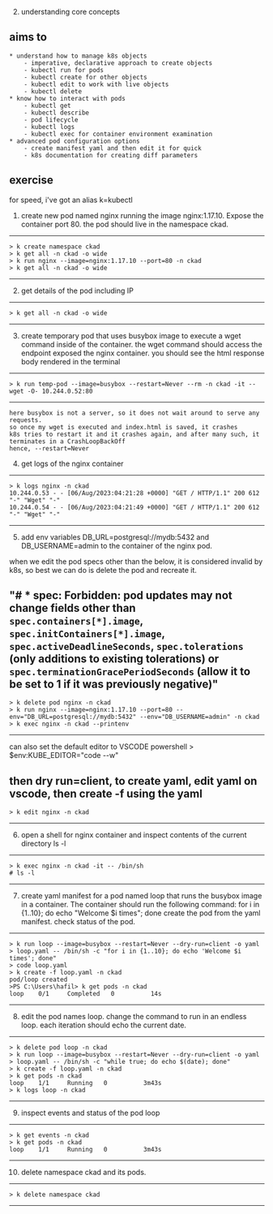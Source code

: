 2. understanding core concepts

## aims to 
    * understand how to manage k8s objects
        - imperative, declarative approach to create objects
        - kubectl run for pods
        - kubectl create for other objects
        - kubectl edit to work with live objects
        - kubectl delete
    * know how to interact with pods
        - kubectl get 
        - kubectl describe
        - pod lifecycle
        - kubectl logs
        - kubectl exec for container environment examination
    * advanced pod configuration options
        - create manifest yaml and then edit it for quick 
        - k8s documentation for creating diff parameters

## exercise

for speed, i've got an alias k=kubectl

1. create new pod named nginx running the image nginx:1.17.10. Expose the container port 80. the pod should live in the namespace ckad. 
---
    > k create namespace ckad
    > k get all -n ckad -o wide
    > k run nginx --image=nginx:1.17.10 --port=80 -n ckad
    > k get all -n ckad -o wide
---

2. get details of the pod including IP
---
    > k get all -n ckad -o wide
---

3. create temporary pod that uses busybox image to execute a wget command inside of the container. the wget command should access the endpoint exposed the nginx container. you should see the html response body rendered in the terminal 
---
    > k run temp-pod --image=busybox --restart=Never --rm -n ckad -it -- wget -O- 10.244.0.52:80
---
    here busybox is not a server, so it does not wait around to serve any requests. 
    so once my wget is executed and index.html is saved, it crashes
    k8s tries to restart it and it crashes again, and after many such, it terminates in a CrashLoopBackOff
    hence, --restart=Never

4. get logs of the nginx container
---
    > k logs nginx -n ckad
    10.244.0.53 - - [06/Aug/2023:04:21:28 +0000] "GET / HTTP/1.1" 200 612 "-" "Wget" "-"
    10.244.0.54 - - [06/Aug/2023:04:21:49 +0000] "GET / HTTP/1.1" 200 612 "-" "Wget" "-"
---

5. add env variables DB_URL=postgresql://mydb:5432 and DB_USERNAME=admin to the container of the nginx pod. 

when we edit the pod specs other than the below, it is considered invalid by k8s, so best we can do is delete the pod and recreate it.

"# * spec: Forbidden: pod updates may not change fields other than `spec.containers[*].image`, `spec.initContainers[*].image`, `spec.activeDeadlineSeconds`, `spec.tolerations` (only additions to existing tolerations) or `spec.terminationGracePeriodSeconds` (allow it to be set to 1 if it was previously negative)"
---
    > k delete pod nginx -n ckad
    > k run nginx --image=nginx:1.17.10 --port=80 --env="DB_URL=postgresql://mydb:5432" --env="DB_USERNAME=admin" -n ckad
    > k exec nginx -n ckad --printenv
---
can also set the default editor to VSCODE
powershell
    > $env:KUBE_EDITOR="code --w"

then dry run=client, to create yaml, edit yaml on vscode, then create -f using the yaml
---
    > k edit nginx -n ckad
---
   
6. open a shell for nginx container and inspect contents of the current directory ls -l
---
    > k exec nginx -n ckad -it -- /bin/sh
    # ls -l
---

7. create yaml manifest for a pod named loop that runs the busybox image in a container. The container should run the following command: 
    for i in {1..10}; do echo "Welcome $i times"; done
create the pod from the yaml manifest.
check status of the pod. 
---
    > k run loop --image=busybox --restart=Never --dry-run=client -o yaml > loop.yaml -- /bin/sh -c "for i in {1..10}; do echo 'Welcome $i times'; done"
    > code loop.yaml 
    > k create -f loop.yaml -n ckad
    pod/loop created
    >PS C:\Users\hafil> k get pods -n ckad
    loop    0/1     Completed   0          14s
---

8. edit the pod names loop. change the command to run in an endless loop. each iteration should echo the current date.
---
    > k delete pod loop -n ckad 
    > k run loop --image=busybox --restart=Never --dry-run=client -o yaml > loop.yaml -- /bin/sh -c "while true; do echo $(date); done"
    > k create -f loop.yaml -n ckad
    > k get pods -n ckad
    loop    1/1     Running   0          3m43s
    > k logs loop -n ckad
---

9. inspect events and status of the pod loop
---
    > k get events -n ckad
    > k get pods -n ckad
    loop    1/1     Running   0          3m43s
---

10. delete namespace ckad and its pods.
---
    > k delete namespace ckad
---



